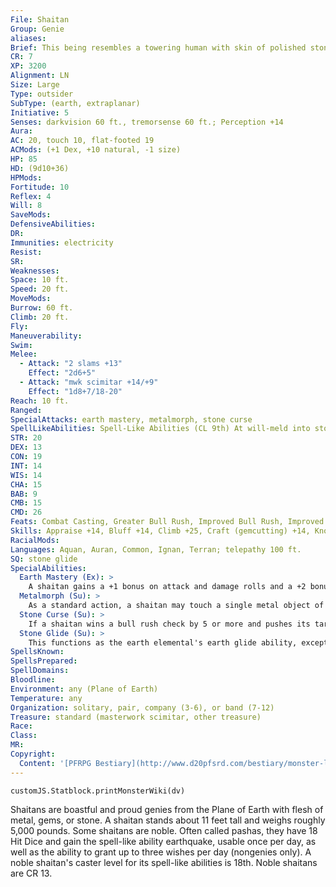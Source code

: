 ```yaml
---
File: Shaitan
Group: Genie
aliases: 
Brief: This being resembles a towering human with skin of polished stone and glittering agate eyes.
CR: 7
XP: 3200
Alignment: LN
Size: Large
Type: outsider
SubType: (earth, extraplanar)
Initiative: 5
Senses: darkvision 60 ft., tremorsense 60 ft.; Perception +14
Aura: 
AC: 20, touch 10, flat-footed 19
ACMods: (+1 Dex, +10 natural, -1 size)
HP: 85
HD: (9d10+36)
HPMods: 
Fortitude: 10
Reflex: 4
Will: 8
SaveMods: 
DefensiveAbilities: 
DR: 
Immunities: electricity
Resist: 
SR: 
Weaknesses: 
Space: 10 ft.
Speed: 20 ft.
MoveMods: 
Burrow: 60 ft.
Climb: 20 ft.
Fly: 
Maneuverability: 
Swim: 
Melee: 
  - Attack: "2 slams +13"
    Effect: "2d6+5"
  - Attack: "mwk scimitar +14/+9"
    Effect: "1d8+7/18-20"
Reach: 10 ft.
Ranged: 
SpecialAttacks: earth mastery, metalmorph, stone curse
SpellLikeAbilities: Spell-Like Abilities (CL 9th) At will-meld into stone, plane shift (willing targets to elemental planes, Astral Plane, or Material Plane only), soften earth and stone, stone shape, veil (self only) 3/day-quickened glitterdust (DC 14), stoneskin, rusting grasp, stone tell, wall of stone 1/day-trans. mud to rock, trans. rock to mud
STR: 20
DEX: 13
CON: 19
INT: 14
WIS: 14
CHA: 15
BAB: 9
CMB: 15
CMD: 26
Feats: Combat Casting, Greater Bull Rush, Improved Bull Rush, Improved InitiativeB, Power Attack, Quicken Spell-Like Ability (glitterdust)
Skills: Appraise +14, Bluff +14, Climb +25, Craft (gemcutting) +14, Knowledge (engineering) +14, Perception +14, Sense Motive +14, Spellcraft +14
RacialMods: 
Languages: Aquan, Auran, Common, Ignan, Terran; telepathy 100 ft.
SQ: stone glide
SpecialAbilities:
  Earth Mastery (Ex): >
    A shaitan gains a +1 bonus on attack and damage rolls and a +2 bonus on opposed Strengthbased checks if both it and its foe are touching the ground. It takes a -4 penalty on attack and damage rolls against airborne or waterborne opponents.
  Metalmorph (Su): >
    As a standard action, a shaitan may touch a single metal object of no more than 10 pounds and transform it into any other metal for 1 day.
  Stone Curse (Su): >
    If a shaitan wins a bull rush check by 5 or more and pushes its target into a stone barrier, the target must make a DC 19 Reflex save or be forced into the barrier as if the target had cast meld into stone until the victim makes a successful DC 19 Fortitude save as a full-round action to exit the stone. The save DCs are Strength-based.
  Stone Glide (Su): >
    This functions as the earth elemental's earth glide ability, except the shaitan can move through stone, dirt, crystal, or metal.
SpellsKnown: 
SpellsPrepared: 
SpellDomains: 
Bloodline: 
Environment: any (Plane of Earth)
Temperature: any
Organization: solitary, pair, company (3-6), or band (7-12)
Treasure: standard (masterwork scimitar, other treasure)
Race: 
Class: 
MR: 
Copyright:
  Content: '[PFRPG Bestiary](http://www.d20pfsrd.com/bestiary/monster-listings/outsiders/genie/shaitan)'
---
```

```dataviewjs
customJS.Statblock.printMonsterWiki(dv)
```
Shaitans are boastful and proud genies from the Plane of Earth with flesh of metal, gems, or stone. A shaitan stands about 11 feet tall and weighs roughly 5,000 pounds. Some shaitans are noble. Often called pashas, they have 18 Hit Dice and gain the spell-like ability earthquake, usable once per day, as well as the ability to grant up to three wishes per day (nongenies only). A noble shaitan's caster level for its spell-like abilities is 18th. Noble shaitans are CR 13.
